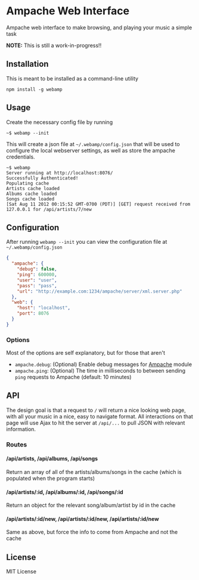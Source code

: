 Ampache Web Interface
=====================

Ampache web interface to make browsing, and playing your music a simple task

**NOTE:** This is still a work-in-progress!!

Installation
------------

This is meant to be installed as a command-line utility

    npm install -g webamp

Usage
-----

Create the necessary config file by running

    ~$ webamp --init

This will create a json file at `~/.webamp/config.json` that will be used
to configure the local webserver settings, as well as store the ampache credentials.

    ~$ webamp
    Server running at http://localhost:8076/
    Successfully Authenticated!
    Populating cache
    Artists cache loaded
    Albums cache loaded
    Songs cache loaded
    [Sat Aug 11 2012 00:15:52 GMT-0700 (PDT)] [GET] request received from 127.0.0.1 for /api/artists/7/new

Configuration
-------------

After running `webamp --init` you can view the configuration file at `~/.webamp/config.json`

``` json
{
  "ampache": {
    "debug": false,
    "ping": 600000,
    "user": "user",
    "pass": "pass",
    "url": "http://example.com:1234/ampache/server/xml.server.php"
  },
  "web": {
    "host": "localhost",
    "port": 8076
  }
}
```

### Options

Most of the options are self explanatory, but for those that aren't

- `ampache.debug`: (Optional) Enable debug messages for [Ampache](https://github.com/bahamas10/node-ampache/) module
- `ampache.ping`: (Optional) The time in milliseconds to between sending `ping` requests to Ampache (default: 10 minutes)

API
---

The design goal is that a request to `/` will return a nice looking web page, with all your music in
a nice, easy to navigate format.  All interactions on that page will use Ajax to hit the server
at `/api/...` to pull JSON with relevant information.

### Routes

#### /api/artists, /api/albums, /api/songs

Return an array of all of the artists/albums/songs in the cache (which is populated when the program starts)

#### /api/artists/:id, /api/albums/:id, /api/songs/:id

Return an object for the relevant song/album/artist by id in the cache

#### /api/artists/:id/new, /api/artists/:id/new, /api/artists/:id/new

Same as above, but force the info to come from Ampache and not the cache


License
-------

MIT License
